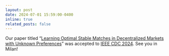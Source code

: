```yaml
---
layout: post
date: 2024-07-01 15:59:00-0400
inline: true
related_posts: false
---
```


Our paper titled “[Learning Optimal Stable Matches in Decentralized Markets with Unknown Preferences](https://scholar.google.com/citations?view_op=view_citation&hl=en&user=qTLTpGcAAAAJ&citation_for_view=qTLTpGcAAAAJ:Tyk-4Ss8FVUC)” was accepted to [IEEE CDC 2024](https://cdc2024.ieeecss.org). See you in Milan!